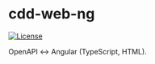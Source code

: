 cdd-web-ng
==========
[![License](https://img.shields.io/badge/license-MIT-blue)](https://opensource.org/licenses/MIT)

OpenAPI ↔ Angular (TypeScript, HTML).
